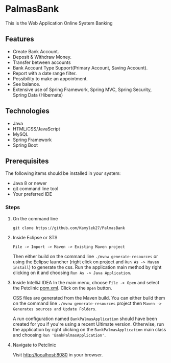 # PalmasBank

This is the Web Application Online System Banking 


## Features

* Create Bank Account.
* Deposit & Withdraw Money.
* Transfer between accounts
* Bank Account Type Support(Primary Account, Saving Account).
* Report with a date range filter.
* Possibility to make an appointment.
* See balance.
* Extensive use of Spring Framework, Spring MVC, Spring Security, Spring Data (Hibernate)

## Technologies

* Java
* HTML/CSS/JavaScript
* MySQL
* Spring Framework 
* Spring Boot

## Prerequisites

The following items should be installed in your system:

* Java 8 or newer
* git command line tool
* Your preferred IDE


### Steps
1) On the command line
    ```
    git clone https://github.com/Kamylek27/PalmasBank
    ```
2) Inside Eclipse or STS
    ```
    File -> Import -> Maven -> Existing Maven project
    ```

    Then either build on the command line `./mvnw generate-resources` or using the Eclipse launcher (right click on project and `Run As -> Maven install`) to generate the css. Run the application main method by right clicking on it and choosing `Run As -> Java Application`.

3) Inside IntelliJ IDEA
    In the main menu, choose `File -> Open` and select the Petclinic [pom.xml](pom.xml). Click on the `Open` button.

    CSS files are generated from the Maven build. You can either build them on the command line `./mvnw generate-resources` project then `Maven -> Generates sources and Update Folders`.

    A run configuration named `BankPalmasApplication` should have been created for you if you're using a recent Ultimate version. Otherwise, run the application by right clicking on the `BankPalmasApplication` main class and choosing `Run 'BankPalmasApplication'`.

4) Navigate to Petclinic

    Visit [http://localhost:8080](http://localhost:8080) in your browser.
